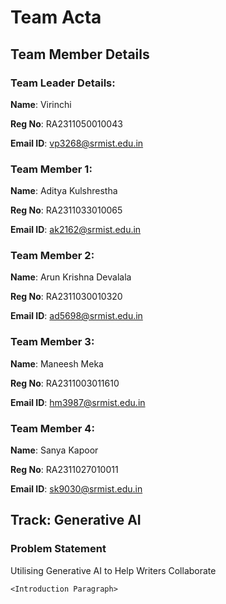 # Team Acta

## Team Member Details
### Team Leader Details:
**Name**: Virinchi

**Reg No**: RA2311050010043

**Email ID**: vp3268@srmist.edu.in

### Team Member 1:
**Name**: Aditya Kulshrestha

**Reg No**: RA2311033010065

**Email ID**: ak2162@srmist.edu.in

### Team Member 2:
**Name**: Arun Krishna Devalala

**Reg No**: RA2311030010320

**Email ID**: ad5698@srmist.edu.in

### Team Member 3:
**Name**: Maneesh Meka

**Reg No**: RA2311003011610

**Email ID**: hm3987@srmist.edu.in

### Team Member 4:

**Name**: Sanya Kapoor

**Reg No**: RA2311027010011

**Email ID**: sk9030@srmist.edu.in

## Track: Generative AI

### Problem Statement
Utilising Generative AI to Help Writers Collaborate

```
<Introduction Paragraph>
```

